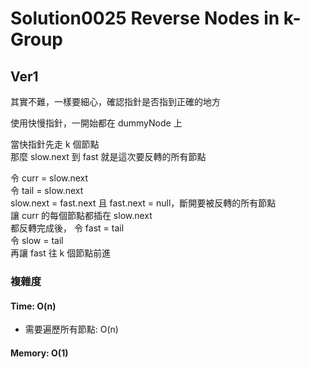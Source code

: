 # Solution0025 Reverse Nodes in k-Group

## Ver1

其實不難，一樣要細心，確認指針是否指到正確的地方

使用快慢指針，一開始都在 dummyNode 上

當快指針先走 k 個節點  
那麼 slow.next 到 fast 就是這次要反轉的所有節點  

令 curr = slow.next  
令 tail = slow.next  
slow.next = fast.next 且 fast.next = null，斷開要被反轉的所有節點  
讓 curr 的每個節點都插在 slow.next  
都反轉完成後，
令 fast = tail  
令 slow = tail  
再讓 fast 往 k 個節點前進

### 複雜度

#### Time: O(n)
- 需要遍歷所有節點: O(n)

#### Memory: O(1)
